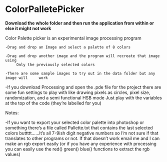 # ColorPalletePicker

**Download the whole folder and then run the application from within or else it might not work**

Color Palette picker is an experimental image processing program

	-Drag and drop an Image and select a palette of 8 colors

	-Drag and drop another image and the program will recreate that image using 
     	 Only the previously selected colors

	-There are some sample images to try out in the data folder but any image will     work

-If you download Processing and open the .pde file for the project there are some fun settings to play with like drawing pixels as circles, pixel size, randomization, and a semi functional HSB mode
Just play with the variables at the top of the code (they’re labelled for you)

Notes:

-If you want to export your selected color palette into photoshop or something there’s a file called Pallette.txt that contains the last selected colors buttttt…...It’s all 7-9ish digit negative numbers so I’m not sure if that translates to other programs or not. If that doesn’t work email me and I can make an rgb export easily (or if you have any experience with processing you can easily use the red() green() blue() functions to extract the rgb values)
